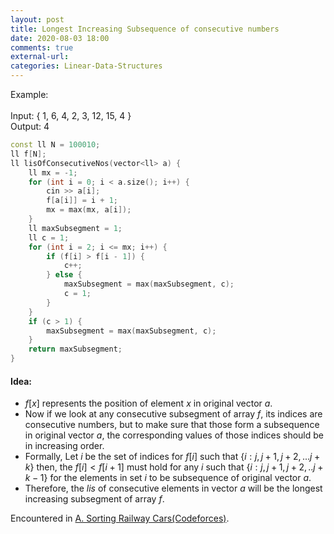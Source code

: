```yaml
---
layout: post
title: Longest Increasing Subsequence of consecutive numbers
date: 2020-08-03 18:00
comments: true
external-url:
categories: Linear-Data-Structures
---
```


Example: <br><br>
Input:
{ 1, 6, 4, 2, 3, 12, 15, 4 }
<br>
Output:
4

```cpp
const ll N = 100010;
ll f[N];
ll lisOfConsecutiveNos(vector<ll> a) {
    ll mx = -1;
    for (int i = 0; i < a.size(); i++) {
        cin >> a[i];
        f[a[i]] = i + 1;
        mx = max(mx, a[i]);
    }
    ll maxSubsegment = 1;
    ll c = 1;
    for (int i = 2; i <= mx; i++) {
        if (f[i] > f[i - 1]) {
            c++;
        } else {
            maxSubsegment = max(maxSubsegment, c);
            c = 1;
        }
    }
    if (c > 1) {
        maxSubsegment = max(maxSubsegment, c);
    }
    return maxSubsegment;
}
```

#### Idea:

- $f[x]$ represents the position of element $x$ in original vector $a$.
- Now if we look at any consecutive subsegment of array $f$, its indices are consecutive numbers, but to make sure that those form a subsequence in original vector $a$, the corresponding values of those indices should be in increasing order.
- Formally, Let $i$ be the set of indices for $f[i]$ such that $\{i : j,j+1,j+2,...j+k\}$ then,
  the $f[i] < f[i+1]$ must hold for any $i$ such that $\{i:j,j+1,j+2,..j+k-1\}$ for the elements in set $i$ to be subsequence of original vector $a$.
- Therefore, the $lis$ of consecutive elements in vector $a$ will be the longest increasing subsegment of array $f$.

Encountered in [A. Sorting Railway Cars(Codeforces)](https://codeforces.com/contest/605/problem/A).
